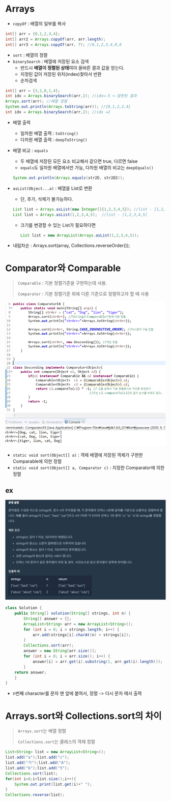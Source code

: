 # Arrays

* `copyOf` : 배열의 일부를 복사

```java
int[] arr = {0,1,2,3,4};
int[] arr2 = Arrays.copyOf(arr, arr.length);
int[] arr3 = Arrays.copyOf(arr, 7); //0,1,2,3,4,0,0
```

* `sort` : 배열의 정렬
* `binarySearch` : 배열에 저장된 요소 검색
  * 반드시 **배열이 정렬된 상태**여야 올바른 결과 값을 얻는다.
  * 지정된 값이 저장된 위치(index)찾아서 반환
  * 순차검색

```java
int[] arr = {3,2,0,1,4};
int idx = Arrays.binarySearch(arr,2); //idx=-5 <-잘못된 결과
Arrays.sort(arr); //배열 정렬
System.out.println(Arrays.toString(arr)); //{0,1,2,3,4}
int idx = Arrays.binarySearch(arr,2); //idx =2
```

* 배열 출력 
  * 일차원 배열 출력 : `toString()`
  * 다차원 배열 출력 : `deepToString()`

* 배열 비교 : `equals`

  * 두 배열에 저장된 모든 요소 비교해서 같으면 true, 다르면 false
  * `equals`도 일차원 배열에서만 가능, 다차원 배열의 비교는 `deepEquals()`

  ```java
  System.out.println(Arrays.equals(str2D, str2D2));
  ```

* `asList(Object...a)` : 배열을 List로 변환

  * 단, 추가, 삭제가 불가능하다.

  ```java
  List list = Arrays.asList(new Integer[]{1,2,3,4,5}); //list - [1,2,3,4,5]
  List list = Arrays.asList(1,2,3,4,5);  //list - [1,2,3,4,5]
  ```

  * 크기를 변경할 수 있는 List가 필요하다면 

    ```java
    List list = new ArrayList(Arrays.asList(1,2,3,4,5));
    ```

* 내림차순 : Arrays.sort(array, Collections.reverseOrder());

# Comparator와 Comparable

> `Comparable` : 기본 정렬기준을 구현하는데 사용.
>
> `Comparator` : 기본 정렬기준 외에 다른 기준으로 정렬하고자 할 때 사용

<img src="images/image-20200917011335503.png" alt="image-20200917011335503" style="zoom:80%;" />

* `static void sort(Object[] a)` : 객체 배열에 저장된 객체가 구현한 Comparable에 의한 정렬
* `static void sort(Object[] a, Comparator c)` : 지정한 Comparator에 의한 정렬



## ex

![image-20200922162437038](images/image-20200922162437038.png)

```java
class Solution {
    public String[] solution(String[] strings, int n) {
        String[] answer = {};
		ArrayList<String> arr = new ArrayList<String>();
		for (int i = 0; i < strings.length; i++) {
			arr.add(strings[i].charAt(n) + strings[i]);
		}
		Collections.sort(arr);
		answer = new String[arr.size()];
		for (int i = 0; i < arr.size(); i++) {
			answer[i] = arr.get(i).substring(1, arr.get(i).length());
		}
    return answer;
    }
}
```

* n번째 character를 문자 맨 앞에 붙여서, 정렬 -> 다시 문자 떼서 출력



# Arrays.sort와 Collections.sort의 차이

> `Arrays.sort`는 배열 정렬
>
> `Collections.sort`는 클래스의 객체 정렬

```java
List<String> list = new ArrayList<String>();
list.add("a");list.add("c");
list.add("가");list.add("A");
list.add("b");list.add("5");
Collections.sort(list);
for(int i=0;i<list.size();i++){
    System.out.print(list.get(i)+" ");
}
Collections.reverse(list);
```

